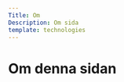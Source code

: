 ```yaml
---
Title: Om
Description: Om sida
template: technologies
---
```


Om denna sidan
==========================
